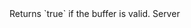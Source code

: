 <function name="IsValid" parent="CBaseClient" type="classfunc">
	<description>
		Returns `true` if the buffer is valid.
		<added version="0.7"></added>
	</description>
	<realm>Server</realm>
	<rets>
		<ret name="" type="bool"></ret>
	</rets>
</function>